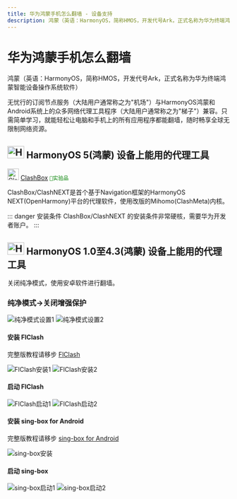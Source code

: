 ```yaml
---
title: 华为鸿蒙手机怎么翻墙 - 设备支持
description: 鸿蒙（英语：HarmonyOS，简称HMOS，开发代号Ark，正式名称为华为终端鸿蒙智能设备操作系统软件）
---
```


# 华为鸿蒙手机怎么翻墙

鸿蒙（英语：HarmonyOS，简称HMOS，开发代号Ark，正式名称为华为终端鸿蒙智能设备操作系统软件）

无忧行的订阅节点服务（大陆用户通常称之为"机场"）与HarmonyOS鸿蒙和Android系统上的众多网络代理工具程序（大陆用户通常称之为"梯子"）兼容。只需简单学习，就能轻松让电脑和手机上的所有应用程序都能翻墙，随时畅享全球无限制网络资源。

## <img src="https://1663121531-files.gitbook.io/~/files/v0/b/gitbook-x-prod.appspot.com/o/spaces%2FtaiByLw8cj0IZKJTlaiM%2Fuploads%2FhUBqYs4CpmMcueAi690m%2FHMOS_Logo_Icon.svg?alt=media&token=ea81a99d-fd9e-49db-b1ab-ca51d6d6b83b" width="38" height="28" alt="HarmonyOS图标"> HarmonyOS 5(鸿蒙) 设备上能用的代理工具

<img src="https://1663121531-files.gitbook.io/~/files/v0/b/gitbook-x-prod.appspot.com/o/spaces%2FtaiByLw8cj0IZKJTlaiM%2Fuploads%2F383xngX8wSAPFZZieolo%2FClashBox.png?alt=media&token=cabbd278-0fd1-4848-8859-2e88d1aab990" width="26" height="26" alt="ClashBox图标"> [ClashBox](/tool/clashbox) <span style="color:green;">`🧪实验品`</span>

ClashBox/ClashNEXT是首个基于Navigation框架的HarmonyOS NEXT(OpenHarmony)平台的代理软件，使用改版的Mihomo(ClashMeta)内核。

::: danger 安装条件
ClashBox/ClashNEXT 的安装条件非常硬核，需要华为开发者账户。
:::

## <img src="https://1663121531-files.gitbook.io/~/files/v0/b/gitbook-x-prod.appspot.com/o/spaces%2FtaiByLw8cj0IZKJTlaiM%2Fuploads%2FhUBqYs4CpmMcueAi690m%2FHMOS_Logo_Icon.svg?alt=media&token=ea81a99d-fd9e-49db-b1ab-ca51d6d6b83b" width="38" height="28" alt="HarmonyOS图标"> HarmonyOS 1.0至4.3(鸿蒙) 设备上能用的代理工具

关闭纯净模式，使用安卓软件进行翻墙。

### 纯净模式->关闭增强保护

<img src="https://1663121531-files.gitbook.io/~/files/v0/b/gitbook-x-prod.appspot.com/o/spaces%2FtaiByLw8cj0IZKJTlaiM%2Fuploads%2FlOmPh9FmJQxTo1pm8Jsv%2FScreenshot_20250728_172057_com.android.settings.jpg?alt=media&token=82662a1a-eced-4cce-ae73-447775b9b104" alt="纯净模式设置1"> <img src="https://1663121531-files.gitbook.io/~/files/v0/b/gitbook-x-prod.appspot.com/o/spaces%2FtaiByLw8cj0IZKJTlaiM%2Fuploads%2FDveGgHccNfs6rbpP0MDI%2FScreenshot_20250728_172103_com.huawei.security.privacycenter.jpg?alt=media&token=dab4e480-400a-4590-b345-8251bd20e098" alt="纯净模式设置2">

#### 安装 FlClash

完整版教程请移步 [FlClash](/tool/flclash)

<img src="https://1663121531-files.gitbook.io/~/files/v0/b/gitbook-x-prod.appspot.com/o/spaces%2FtaiByLw8cj0IZKJTlaiM%2Fuploads%2FvB9dTjQXfG9lDK06rDTM%2FScreenshot_20250728_172648_com.huawei.appmarket.jpg?alt=media&token=424a8c1a-305e-4fd1-b2c9-4b07fe9624a2" alt="FlClash安装1"> <img src="https://1663121531-files.gitbook.io/~/files/v0/b/gitbook-x-prod.appspot.com/o/spaces%2FtaiByLw8cj0IZKJTlaiM%2Fuploads%2FVEv5M4JTvd9MvEupS01U%2FScreenshot_20250728_172334_com.huawei.appmarket.jpg?alt=media&token=b921d45e-8b5b-4ef9-8c87-9bfbb5ad667f" alt="FlClash安装2">

#### 启动 FlClash

<img src="https://1663121531-files.gitbook.io/~/files/v0/b/gitbook-x-prod.appspot.com/o/spaces%2FtaiByLw8cj0IZKJTlaiM%2Fuploads%2Ff2xMTCJIx7S7NuKXWdir%2FScreenshot_20250728_173020_com.android.vpndialogs.jpg?alt=media&token=7b5c0e02-deff-4c81-b1ab-43b53875d22b" alt="FlClash启动1"> <img src="https://1663121531-files.gitbook.io/~/files/v0/b/gitbook-x-prod.appspot.com/o/spaces%2FtaiByLw8cj0IZKJTlaiM%2Fuploads%2FyvqWWA3WTAf2uBGdMeYD%2FScreenshot_20250728_173808_com.follow.clash.jpg?alt=media&token=024fa7d4-c9f7-4660-9825-bb0702fdc73c" alt="FlClash启动2">

#### 安装 sing-box for Android

完整版教程请移步 [sing-box for Android](/tool/sing-boxforandroid)

<img src="https://1663121531-files.gitbook.io/~/files/v0/b/gitbook-x-prod.appspot.com/o/spaces%2FtaiByLw8cj0IZKJTlaiM%2Fuploads%2FyKRacwkMLGa4MTyzkLKF%2FScreenshot_20250728_173345_com.huawei.appmarket.jpg?alt=media&token=1b580bde-aa0a-45ae-8986-d19a333914ec" alt="sing-box安装">

#### 启动 sing-box

<img src="https://1663121531-files.gitbook.io/~/files/v0/b/gitbook-x-prod.appspot.com/o/spaces%2FtaiByLw8cj0IZKJTlaiM%2Fuploads%2FBQfwN7xlCao01P3bCfBM%2FScreenshot_20250728_173617_com.android.vpndialogs.jpg?alt=media&token=2ca2dffc-ba32-442b-b340-cb6dcdab3abf" alt="sing-box启动1"> <img src="https://1663121531-files.gitbook.io/~/files/v0/b/gitbook-x-prod.appspot.com/o/spaces%2FtaiByLw8cj0IZKJTlaiM%2Fuploads%2Fq5glu31ZimAgjcxXLi5E%2FScreenshot_20250728_173755_io.nekohasekai.sfa.jpg?alt=media&token=a9705fdd-780a-45ce-bb3c-211360f3c56a" alt="sing-box启动2">
